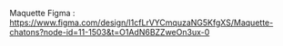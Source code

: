 Maquette Figma : https://www.figma.com/design/I1cfLrVYCmquzaNG5KfgXS/Maquette-chatons?node-id=11-1503&t=O1AdN6BZZweOn3ux-0